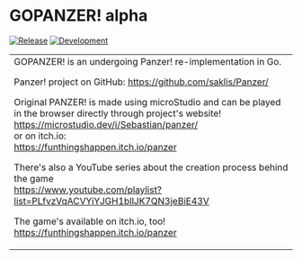 <p>
<h1>GOPANZER! alpha</h1>
</p>

[![Release](https://github.com/saklis/GoPanzer/actions/workflows/Release.yml/badge.svg)](https://github.com/saklis/GoPanzer/actions/workflows/Release.yml)
[![Development](https://github.com/saklis/GoPanzer/actions/workflows/Development.yml/badge.svg)](https://github.com/saklis/GoPanzer/actions/workflows/Development.yml)

<table>
<tr>
  <td>
GOPANZER! is an undergoing Panzer! re-implementation in Go.

Panzer! project on GitHub: https://github.com/saklis/Panzer/

Original PANZER! is made using microStudio and can be played in the browser directly through project's website!  
https://microstudio.dev/i/Sebastian/panzer/  
or on itch.io:  
https://funthingshappen.itch.io/panzer  

There's also a YouTube series about the creation process behind the game  
https://www.youtube.com/playlist?list=PLfvzVqACVYiYJGH1bllJK7QN3jeBiE43V

The game's available on itch.io, too!  
https://funthingshappen.itch.io/panzer
  </td>
</tr>
</table>
